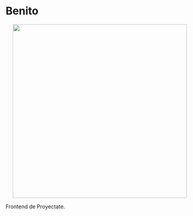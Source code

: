 Benito
===

<p align="center">
  <img height="466" src="https://www.cultura.gob.ar/media/uploads/quinquela_martin__motivo_de_puerto__esmalte_sobre_hierro__1946__088_x_098mts_.jpg" />
</p>

Frontend de Proyectate.
